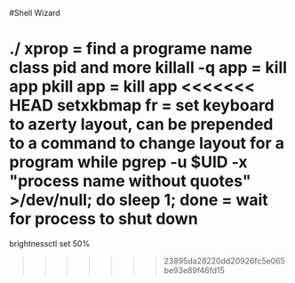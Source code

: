 #Shell Wizard

./
xprop = find a programe name class pid and more
killall -q app = kill app
pkill app = kill app
<<<<<<< HEAD
setxkbmap fr = set keyboard to azerty layout, can be prepended to a command to change layout for a program
while pgrep -u $UID -x "process name without quotes" >/dev/null; do sleep 1; done = wait for process to shut down
=======

brightnessctl set 50%
>>>>>>> 23895da28220dd20926fc5e065be93e89f46fd15
